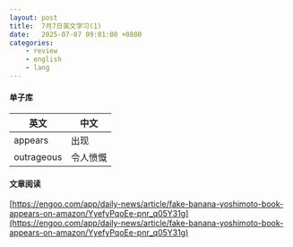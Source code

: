 ```yaml
---
layout: post
title:  7月7日英文学习(1)
date:   2025-07-07 09:01:00 +0800
categories: 
    - review
    - english
    - lang
---
```


#### 单子库

英文 | 中文
-- | --
appears | 出现
outrageous | 令人愤慨

#### 文章阅读

[https://engoo.com/app/daily-news/article/fake-banana-yoshimoto-book-appears-on-amazon/YyefyPqoEe-pnr_q05Y31g](https://engoo.com/app/daily-news/article/fake-banana-yoshimoto-book-appears-on-amazon/YyefyPqoEe-pnr_q05Y31g)